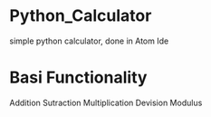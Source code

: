 # Python_Calculator
simple python calculator, done in Atom Ide
# Basi Functionality
Addition
Sutraction
Multiplication
Devision
Modulus
